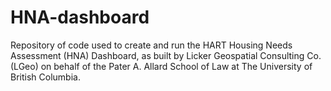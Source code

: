 # HNA-dashboard
Repository of code used to create and run the HART Housing Needs Assessment (HNA) Dashboard, as built by Licker Geospatial Consulting Co. (LGeo) on behalf of the Pater A. Allard School of Law at The University of British Columbia.
